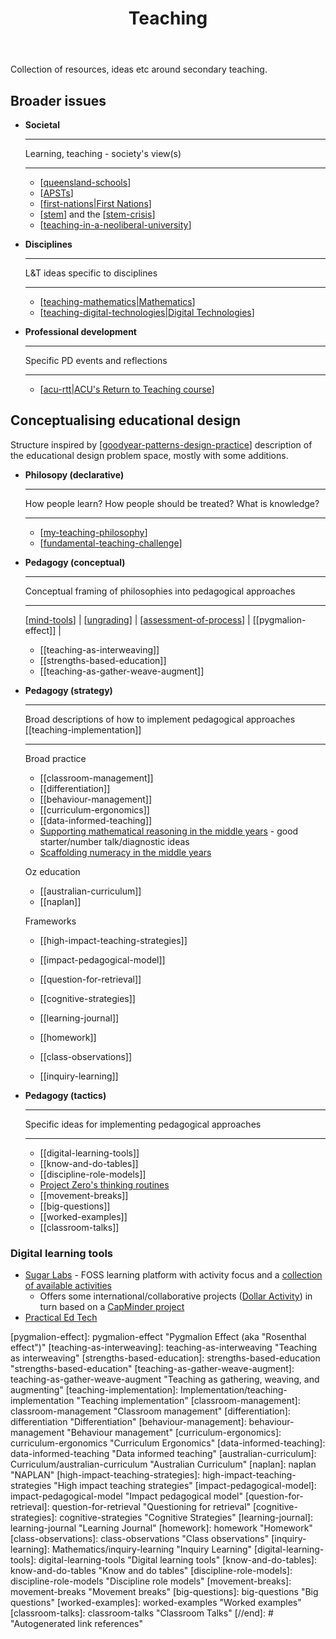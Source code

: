 ﻿---
backlinks:
- title: Sense
  url: /memex/sense/sense.html
- title: Creative coding experiments
  url: /memex/sense/Python/creative-coding-with-python.html
- title: Understanding
  url: /memex/sense/Learning/understanding.html
- title: Teaching Professional Development
  url: /memex/sense/Teaching/Mathematics/teaching-professional-development.html
title: 'Teaching '
---
Collection of resources, ideas etc around secondary teaching.

## Broader issues

<div class="grid cards" markdown>

- __Societal__

    ---

    Learning, teaching - society's view(s)

    ---

    - [[queensland-schools]]
    - [[APSTs]]
    - [[first-nations|First Nations]]
    - [[stem]] and the [[stem-crisis]]
    - [[teaching-in-a-neoliberal-university]]

- __Disciplines__

    ---

    L&T ideas specific to disciplines

    ---

    - [[teaching-mathematics|Mathematics]]
    - [[teaching-digital-technologies|Digital Technologies]]

- __Professional development__

    ---

    Specific PD events and reflections

    ---

    - [[acu-rtt|ACU's Return to Teaching course]]

</div>

## Conceptualising educational design

Structure inspired by [[goodyear-patterns-design-practice]] description of the educational design problem space, mostly with some additions.

<div class="grid cards" markdown>

- __Philosopy (declarative)__

    ---

    How people learn? How people should be treated? What is knowledge?

    ---

    - [[my-teaching-philosophy]]
    - [[fundamental-teaching-challenge]]

- __Pedagogy (conceptual)__

    ---

    Conceptual framing of philosophies into pedagogical approaches

    ---

    [[mind-tools]] | [[ungrading]] | [[assessment-of-process]] | [[pygmalion-effect]] |

    - [[teaching-as-interweaving]]
    - [[strengths-based-education]]
    - [[teaching-as-gather-weave-augment]]

- __Pedagogy (strategy)__

    ---

    Broad descriptions of how to implement pedagogical approaches [[teaching-implementation]]

    ---

    Broad practice

    - [[classroom-management]]
    - [[differentiation]]
    - [[behaviour-management]]
    - [[curriculum-ergonomics]]
    - [[data-informed-teaching]]
    - [Supporting mathematical reasoning in the middle years](http://www.mathseducation.org.au/online-resources/introducing-the-rmfii-resources/) - good starter/number talk/diagnostic ideas
    - [Scaffolding numeracy in the middle years](https://www.education.vic.gov.au/school/teachers/teachingresources/discipline/maths/assessment/Pages/scaffoldnum.aspx)

    Oz education

    - [[australian-curriculum]]
    - [[naplan]]

    Frameworks

    - [[high-impact-teaching-strategies]]
    - [[impact-pedagogical-model]]

    - [[question-for-retrieval]]
    - [[cognitive-strategies]]
    - [[learning-journal]]
    - [[homework]]
    - [[class-observations]]
    - [[inquiry-learning]]

- __Pedagogy (tactics)__

    ---

    Specific ideas for implementing pedagogical approaches

    ---

    - [[digital-learning-tools]]
    - [[know-and-do-tables]]
    - [[discipline-role-models]]
    - [Project Zero's thinking routines](https://pz.harvard.edu/thinking-routines)
    - [[movement-breaks]]
    - [[big-questions]]
    - [[worked-examples]]
    - [[classroom-talks]]


</div>

### Digital learning tools

- [Sugar Labs](https://www.sugarlabs.org/) - FOSS learning platform with activity focus and a [collection of available activities](https://activities.sugarlabs.org/en-US/sugar/) 
  - Offers some international/collaborative projects ([Dollar Activity](https://try.sugarizer.org/activities/DollarStreet.activity/index.html?aid=a342be3c-6eaa-4466-90ea-5cfea5005503&a=org.olpcfrance.DollarStreet&n=Dollar%20Street)) in turn based on a [CapMinder project](https://www.gapminder.org/dollar-street)
- [Practical Ed Tech](https://practicaledtech.com/)



[//begin]: # "Autogenerated link references for markdown compatibility"
[queensland-schools]: Digital_Technologies/queensland-schools "Queensland Schools"
[APSTs]: apsts "Australian Professional Standards for Teachers"
[first-nations|First Nations]: first-nations "First Nations"
[stem]: stem "STEM"
[stem-crisis]: ../Society/stem-crisis "STEM Crisis"
[teaching-in-a-neoliberal-university]: teaching-in-a-neoliberal-university "Teaching in a neo-liberal university"
[teaching-mathematics|Mathematics]: Mathematics/teaching-mathematics "Teaching Mathematics"
[teaching-digital-technologies|Digital Technologies]: Digital_Technologies/teaching-digital-technologies "Teaching Digital Technologies"
[acu-rtt|ACU's Return to Teaching course]: RTT/acu-rtt "ACU's Return to Teaching course"
[goodyear-patterns-design-practice]: ../Paper-Summaries/goodyear-patterns-design-practice "Patterns, pattern languages and design practice"
[my-teaching-philosophy]: my-teaching-philosophy "My Teaching Philosophy"
[fundamental-teaching-challenge]: fundamental-teaching-challenge "The fundamental challenge to teaching"
[mind-tools]: mind-tools "Mind Tools (and Mindstorms)"
[ungrading]: ungrading "Ungrading"
[assessment-of-process]: Assessment/assessment-of-process "Assessment of process"
[pygmalion-effect]: pygmalion-effect "Pygmalion Effect (aka "Rosenthal effect")"
[teaching-as-interweaving]: teaching-as-interweaving "Teaching as interweaving"
[strengths-based-education]: strengths-based-education "strengths-based-education"
[teaching-as-gather-weave-augment]: teaching-as-gather-weave-augment "Teaching as gathering, weaving, and augmenting"
[teaching-implementation]: Implementation/teaching-implementation "Teaching implementation"
[classroom-management]: classroom-management "Classroom management"
[differentiation]: differentiation "Differentiation"
[behaviour-management]: behaviour-management "Behaviour management"
[curriculum-ergonomics]: curriculum-ergonomics "Curriculum Ergonomics"
[data-informed-teaching]: data-informed-teaching "Data informed teaching"
[australian-curriculum]: Curriculum/australian-curriculum "Australian Curriculum"
[naplan]: naplan "NAPLAN"
[high-impact-teaching-strategies]: high-impact-teaching-strategies "High impact teaching strategies"
[impact-pedagogical-model]: impact-pedagogical-model "Impact pedagogical model"
[question-for-retrieval]: question-for-retrieval "Questioning for retrieval"
[cognitive-strategies]: cognitive-strategies "Cognitive Strategies"
[learning-journal]: learning-journal "Learning Journal"
[homework]: homework "Homework"
[class-observations]: class-observations "Class observations"
[inquiry-learning]: Mathematics/inquiry-learning "Inquiry Learning"
[digital-learning-tools]: digital-learning-tools "Digital learning tools"
[know-and-do-tables]: know-and-do-tables "Know and do tables"
[discipline-role-models]: discipline-role-models "Discipline role models"
[movement-breaks]: movement-breaks "Movement breaks"
[big-questions]: big-questions "Big questions"
[worked-examples]: worked-examples "Worked examples"
[classroom-talks]: classroom-talks "Classroom Talks"
[//end]: # "Autogenerated link references"